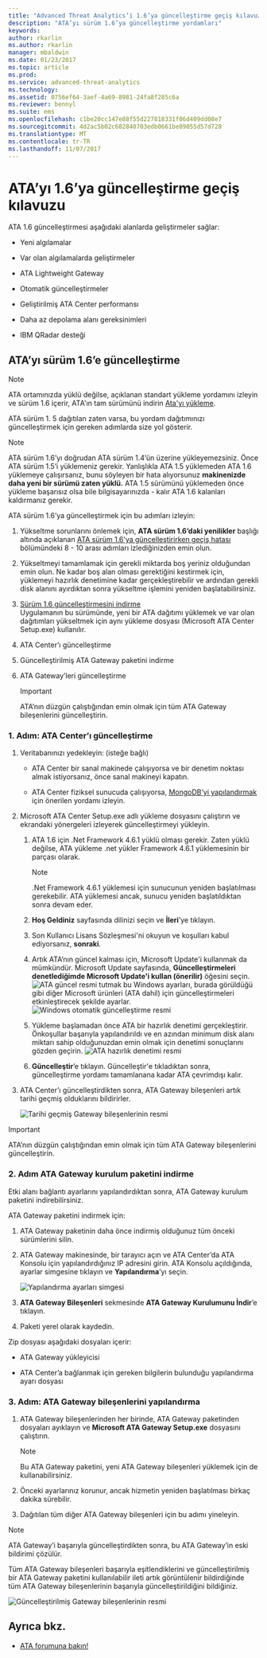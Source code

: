 ```yaml
---
title: "Advanced Threat Analytics’i 1.6’ya güncelleştirme geçiş kılavuzu | Microsoft Docs"
description: "ATA’yı sürüm 1.6’ya güncelleştirme yordamları"
keywords: 
author: rkarlin
ms.author: rkarlin
manager: mbaldwin
ms.date: 01/23/2017
ms.topic: article
ms.prod: 
ms.service: advanced-threat-analytics
ms.technology: 
ms.assetid: 0756ef64-3aef-4a69-8981-24fa8f285c6a
ms.reviewer: bennyl
ms.suite: ems
ms.openlocfilehash: c1be20cc147e88f55d227818331f06d409dd08e7
ms.sourcegitcommit: 4d2ac5b02c682840703edb0661be09055d57d728
ms.translationtype: MT
ms.contentlocale: tr-TR
ms.lasthandoff: 11/07/2017
---
```

# <a name="ata-update-to-16-migration-guide"></a>ATA’yı 1.6’ya güncelleştirme geçiş kılavuzu
ATA 1.6 güncelleştirmesi aşağıdaki alanlarda geliştirmeler sağlar:

-   Yeni algılamalar

-   Var olan algılamalarda geliştirmeler

-   ATA Lightweight Gateway

-   Otomatik güncelleştirmeler

-   Geliştirilmiş ATA Center performansı

-   Daha az depolama alanı gereksinimleri

-   IBM QRadar desteği

## <a name="updating-ata-to-version-16"></a>ATA’yı sürüm 1.6’e güncelleştirme
> [!NOTE] 
> ATA ortamınızda yüklü değilse, açıklanan standart yükleme yordamını izleyin ve sürüm 1.6 içerir, ATA'ın tam sürümünü indirin [Ata'yı yükleme](install-ata-step1.md).

ATA sürüm 1. 5 dağıtılan zaten varsa, bu yordam dağıtımınızı güncelleştirmek için gereken adımlarda size yol gösterir.

> [!NOTE] 
> ATA sürüm 1.6’yı doğrudan ATA sürüm 1.4’ün üzerine yükleyemezsiniz. Önce ATA sürüm 1.5’i yüklemeniz gerekir. Yanlışlıkla ATA 1.5 yüklemeden ATA 1.6 yüklemeye çalışırsanız, bunu söyleyen bir hata alıyorsunuz **makinenizde daha yeni bir sürümü zaten yüklü.** ATA 1.5 sürümünü yüklemeden önce yükleme başarısız olsa bile bilgisayarınızda - kalır ATA 1.6 kalanları kaldırmanız gerekir.

ATA sürüm 1.6’ya güncelleştirmek için bu adımları izleyin:

1. Yükseltme sorunlarını önlemek için, **ATA sürüm 1.6’daki yenilikler** başlığı altında açıklanan [ATA sürüm 1.6’ya güncelleştirirken geçiş hatası](whats-new-version-1.6.md) bölümündeki 8 - 10 arası adımları izlediğinizden emin olun.
2. Yükseltmeyi tamamlamak için gerekli miktarda boş yeriniz olduğundan emin olun. Ne kadar boş alan olması gerektiğini kestirmek için, yüklemeyi hazırlık denetimine kadar gerçekleştirebilir ve ardından gerekli disk alanını ayırdıktan sonra yükseltme işlemini yeniden başlatabilirsiniz.
1.  [Sürüm 1.6 güncelleştirmesini indirme](http://www.microsoft.com/evalcenter/evaluate-microsoft-advanced-threat-analytics)<br>
Uygulamanın bu sürümünde, yeni bir ATA dağıtımı yüklemek ve var olan dağıtımları yükseltmek için aynı yükleme dosyası (Microsoft ATA Center Setup.exe) kullanılır.

2.  ATA Center’ı güncelleştirme

3.  Güncelleştirilmiş ATA Gateway paketini indirme

4.  ATA Gateway’leri güncelleştirme

    > [!IMPORTANT]
    > ATA’nın düzgün çalıştığından emin olmak için tüm ATA Gateway bileşenlerini güncelleştirin.

### <a name="step-1-update-the-ata-center"></a>1. Adım: ATA Center’ı güncelleştirme

1.  Veritabanınızı yedekleyin: (isteğe bağlı)

    -   ATA Center bir sanal makinede çalışıyorsa ve bir denetim noktası almak istiyorsanız, önce sanal makineyi kapatın.

    -   ATA Center fiziksel sunucuda çalışıyorsa, [MongoDB’yi yapılandırmak](https://docs.mongodb.org/manual/core/backups/) için önerilen yordamı izleyin.

2.  Microsoft ATA Center Setup.exe adlı yükleme dosyasını çalıştırın ve ekrandaki yönergeleri izleyerek güncelleştirmeyi yükleyin.

    1.  ATA 1.6 için .Net Framework 4.6.1 yüklü olması gerekir. Zaten yüklü değilse, ATA yükleme .net yükler Framework 4.6.1 yüklemesinin bir parçası olarak.
    
        > [!NOTE] 
        > .Net Framework 4.6.1 yüklemesi için sunucunun yeniden başlatılması gerekebilir. ATA yüklemesi ancak, sunucu yeniden başlatıldıktan sonra devam eder.
    
    2.  **Hoş Geldiniz** sayfasında dilinizi seçin ve **İleri**’ye tıklayın.

    3.  Son Kullanıcı Lisans Sözleşmesi'ni okuyun ve koşulları kabul ediyorsanız, **sonraki**.

    4.  Artık ATA’nın güncel kalması için, Microsoft Update'i kullanmak da mümkündür.  Microsoft Update sayfasında, **Güncelleştirmeleri denetlediğimde Microsoft Update'i kullan (önerilir)** öğesini seçin.
    ![ATA güncel resmi tutmak](media/ata_ms_update.png) bu Windows ayarları, burada görüldüğü gibi diğer Microsoft ürünleri (ATA dahil) için güncelleştirmeleri etkinleştirecek şekilde ayarlar. 
     ![Windows otomatik güncelleştirme resmi](media/ata_installupdatesautomatically.png)

    5.  Yükleme başlamadan önce ATA bir hazırlık denetimi gerçekleştirir. Önkoşullar başarıyla yapılandırıldı ve en azından minimum disk alanı miktarı sahip olduğunuzdan emin olmak için denetimi sonuçlarını gözden geçirin. 
    ![ATA hazırlık denetimi resmi](media/ata_install_readinesschecks.png)

    6.  **Güncelleştir**’e tıklayın. Güncelleştir'e tıkladıktan sonra, güncelleştirme yordamı tamamlanana kadar ATA çevrimdışı kalır.

3.  ATA Center’ı güncelleştirdikten sonra, ATA Gateway bileşenleri artık tarihi geçmiş olduklarını bildirirler.

    ![Tarihi geçmiş Gateway bileşenlerinin resmi](media/ATA-center-outdated.png)

> [!IMPORTANT] 
> ATA’nın düzgün çalıştığından emin olmak için tüm ATA Gateway bileşenlerini güncelleştirin.

### <a name="step-2-download-the-ata-gateway-setup-package"></a>2. Adım ATA Gateway kurulum paketini indirme
Etki alanı bağlantı ayarlarını yapılandırdıktan sonra, ATA Gateway kurulum paketini indirebilirsiniz.

ATA Gateway paketini indirmek için:

1.  ATA Gateway paketinin daha önce indirmiş olduğunuz tüm önceki sürümlerini silin.

2.  ATA Gateway makinesinde, bir tarayıcı açın ve ATA Center’da ATA Konsolu için yapılandırdığınız IP adresini girin. ATA Konsolu açıldığında, ayarlar simgesine tıklayın ve **Yapılandırma**’yı seçin.

    ![Yapılandırma ayarları simgesi](media/ATA-config-icon.png)

3.  **ATA Gateway Bileşenleri** sekmesinde **ATA Gateway Kurulumunu İndir**’e tıklayın.

4.  Paketi yerel olarak kaydedin.

Zip dosyası aşağıdaki dosyaları içerir:

-   ATA Gateway yükleyicisi

-   ATA Center’a bağlanmak için gereken bilgilerin bulunduğu yapılandırma ayarı dosyası

### <a name="step-3-update-the-ata-gateways"></a>3. Adım: ATA Gateway bileşenlerini yapılandırma

1.  ATA Gateway bileşenlerinden her birinde, ATA Gateway paketinden dosyaları ayıklayın ve **Microsoft ATA Gateway Setup.exe** dosyasını çalıştırın.

    > [!NOTE] 
    > Bu ATA Gateway paketini, yeni ATA Gateway bileşenleri yüklemek için de kullanabilirsiniz.

2.  Önceki ayarlarınız korunur, ancak hizmetin yeniden başlatılması birkaç dakika sürebilir.

3.  Dağıtılan tüm diğer ATA Gateway bileşenleri için bu adımı yineleyin.

> [!NOTE] 
> ATA Gateway’i başarıyla güncelleştirdikten sonra, bu ATA Gateway’in eski bildirimi çözülür.

Tüm ATA Gateway bileşenleri başarıyla eşitlendiklerini ve güncelleştirilmiş bir ATA Gateway paketini kullanılabilir ileti artık görüntülenir bildirdiğinde tüm ATA Gateway bileşenlerinin başarıyla güncelleştirildiğini bildiğiniz.

![Güncelleştirilmiş Gateway bileşenlerinin resmi](media/ATA-gw-updated.png)


## <a name="see-also"></a>Ayrıca bkz.

- [ATA forumuna bakın!](https://social.technet.microsoft.com/Forums/security/home?forum=mata)
